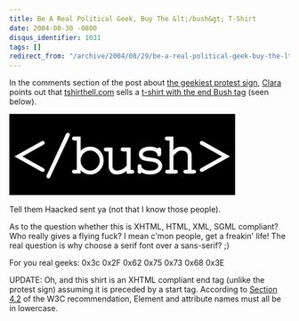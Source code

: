 ```yaml
---
title: Be A Real Political Geek, Buy The &lt;/bush&gt; T-Shirt
date: 2004-08-30 -0800
disqus_identifier: 1031
tags: []
redirect_from: "/archive/2004/08/29/be-a-real-political-geek-buy-the-ltbush-gt-t-shirt.aspx/"
---
```


In the comments section of the post about [the geekiest protest
sign](https://haacked.com/archive/2004/08/30/987.aspx),
[Clara](http://www.mismatched.net.nz/clara/index.html) points out that
[tshirthell.com](http://www.tshirthell.com/) sells a [t-shirt with the
end Bush tag](http://www.tshirthell.com/shirts/tshirt.php?sku=a335)
(seen below).

![End Bush T-Shirt](/images/bushTshirt.gif)

Tell them Haacked sent ya (not that I know those people).

As to the question whether this is XHTML, HTML, XML, SGML compliant? Who
really gives a flying fuck? I mean c'mon people, get a freakin' life!
The real question is why choose a serif font over a sans-serif? ;)

For you real geeks: 0x3c 0x2F 0x62 0x75 0x73 0x68 0x3E

UPDATE: Oh, and this shirt is an XHTML compliant end tag (unlike the
protest sign) assuming it is preceded by a start tag. According to
[Section 4.2](http://www.w3.org/TR/xhtml1/#h-4.2) of the W3C
recommendation, Element and attribute names must all be in lowercase.

